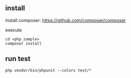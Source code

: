 
## install

install composer: https://github.com/composer/composer

execute

    cd <php_sample>
    composer install

## run test
    php vendor/bin/phpunit --colors test/*
